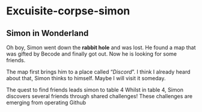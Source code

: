 # Excuisite-corpse-simon
## Simon in Wonderland
Oh boy, Simon went down the **rabbit hole** and was lost.
He found a map that was gifted by Becode and finally got out.
Now he is looking for some friends.

The map first brings him to a place called “_Discord_”.
I think I already heard about that, Simon thinks to himself.
Maybe I will visit it someday.

The quest to find friends leads simon to table 4
Whilst in table 4, Simon discovers several friends through shared challenges!
These challenges are emerging from operating Github
